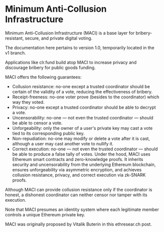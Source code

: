 # Minimum Anti-Collusion Infrastructure

Minimum Anti-Collusion Infrastructure (MACI) is a base layer for bribery-resistant, secure, and private digital voting.

The documentation here pertains to version 1.0, temporarily located in the v1 branch.

Applications like clr.fund build atop MACI to increase privacy and discourage bribery for public goods funding.

MACI offers the following guarantees:

- Collusion resistance: no-one except a trusted coordinator should be certain of the validity of a vote, reducing the effectiveness of bribery.
- Receipt-freeness: no-one voter prove (besides to the coordinator) which way they voted.
- Privacy: no-one except a trusted coordinator should be able to decrypt a vote.
- Uncensorability: no-one — not even the trusted coordinator — should be able to censor a vote.
- Unforgeability: only the owner of a user's private key may cast a vote tied to its corresponding public key.
- Non-repudiation: no-one may modify or delete a vote after it is cast, although a user may cast another vote to nullify it.
- Correct execution: no-one — not even the trusted coordinator — should be able to produce a false tally of votes.
Under the hood, MACI uses Ethereum smart contracts and zero-knowledge proofs. It inherits security and uncensorability from the underlying Ethereum blockchain, ensures unforgeability via asymmetric encryption, and achieves collusion resistance, privacy, and correct execution via zk-SNARK proofs.

Although MACI can provide collusion resistance only if the coordinator is honest, a dishonest coordinator can neither censor nor tamper with its execution.

Note that MACI presumes an identity system where each legitimate member controls a unique Ethereum private key.

MACI was originally proposed by Vitalik Buterin in this ethresear.ch post.
